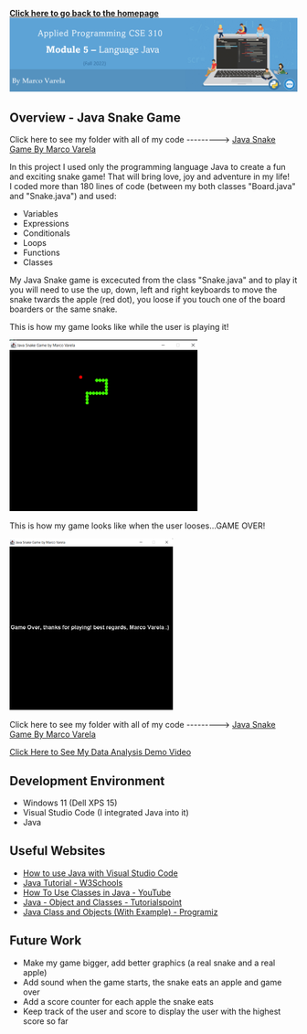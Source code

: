 **[Click here to go back to the homepage](https://github.com/MarcoAntonioVarela/310_fall_2022)**
![Banner Module 3](../Images/Module5_Banner.png) 

## Overview - Java Snake Game

Click here to see my folder with all of my code ---------> [Java Snake Game By Marco Varela](https://github.com/MarcoAntonioVarela/310_fall_2022/tree/main/Module%205/Marco_Varela_Java_Project)

In this project I used only the programming language Java to create a fun and exciting snake game! That will bring love, joy and adventure in my life!\
I coded more than 180 lines of code (between my both classes "Board.java" and "Snake.java") and used:
* Variables
* Expressions
* Conditionals
* Loops
* Functions
* Classes

My Java Snake game is excecuted from the class "Snake.java" and to play it you will need to use the up, down, left and right keyboards to move the snake twards the apple (red dot), you loose if you touch one of the board boarders or the same snake.

This is how my game looks like while the user is playing it!

<img src="../Images/snake1.png" height="300" weight = "250" /> 


This is how my game looks like when the user looses...GAME OVER! 

<img src="../Images/snake2.png" height="300" weight = "250" /> 

Click here to see my folder with all of my code ---------> [Java Snake Game By Marco Varela](https://github.com/MarcoAntonioVarela/310_fall_2022/tree/main/Module%205/Marco_Varela_Java_Project)




[Click Here to See My Data Analysis Demo Video](https://youtu.be/O37utmMThY0)


## Development Environment

 
* Windows 11 (Dell XPS 15) 
* Visual Studio Code (I integrated Java into it)
* Java

## Useful Websites

* [How to use Java with Visual Studio Code](https://ori.hhs.gov/education/products/n_illinois_u/datamanagement/datopic.html)
* [Java Tutorial - W3Schools](https://www.google.com/search?q=java+tutorial&rlz=1C1VDKB_enUS982US982&oq=java+tutorial+&aqs=chrome..69i57j0i512l4j0i10i433i512j69i60j69i61.2803j0j4&sourceid=chrome&ie=UTF-8#:~:text=Java%20Tutorial%20%2D%20W3Schools)
* [How To Use Classes in Java - YouTube](https://www.google.com/search?q=java+tutorial+classes&rlz=1C1VDKB_enUS982US982&sxsrf=ALiCzsbYa99qX6k2GQg5Wrkjw7_N74tavw%3A1669191445060&ei=Fdd9Y4CkA9GpqtsPlo-LyAg&ved=0ahUKEwjAgpTZ7sP7AhXRlGoFHZbHAokQ4dUDCBE&uact=5&oq=java+tutorial+classes&gs_lcp=Cgxnd3Mtd2l6LXNlcnAQAzIFCAAQgAQyBggAEBYQHjIKCAAQFhAeEA8QCjIGCAAQFhAeMgYIABAWEB4yBggAEBYQHjIGCAAQFhAeMgYIABAWEB4yBggAEBYQHjIGCAAQFhAeOgoIABBHENYEELADOgcIABCwAxBDOg0IABDkAhDWBBCwAxgBOgwILhDIAxCwAxBDGAI6BAgAEEM6BwgAEIAEEAo6CggAEIAEELEDEAo6BQgAEJECSgQIQRgASgQIRhgBUJ4HWJwOYPQOaAFwAXgAgAFniAHnBJIBAzYuMZgBAKABAcgBEcABAdoBBggBEAEYCdoBBggCEAEYCA&sclient=gws-wiz-serp#:~:text=How%20To%20Use%20Classes%20in%20Java%20%2D%20YouTube)
* [Java - Object and Classes - Tutorialspoint](https://www.google.com/search?q=java+tutorial+classes&rlz=1C1VDKB_enUS982US982&sxsrf=ALiCzsbYa99qX6k2GQg5Wrkjw7_N74tavw%3A1669191445060&ei=Fdd9Y4CkA9GpqtsPlo-LyAg&ved=0ahUKEwjAgpTZ7sP7AhXRlGoFHZbHAokQ4dUDCBE&uact=5&oq=java+tutorial+classes&gs_lcp=Cgxnd3Mtd2l6LXNlcnAQAzIFCAAQgAQyBggAEBYQHjIKCAAQFhAeEA8QCjIGCAAQFhAeMgYIABAWEB4yBggAEBYQHjIGCAAQFhAeMgYIABAWEB4yBggAEBYQHjIGCAAQFhAeOgoIABBHENYEELADOgcIABCwAxBDOg0IABDkAhDWBBCwAxgBOgwILhDIAxCwAxBDGAI6BAgAEEM6BwgAEIAEEAo6CggAEIAEELEDEAo6BQgAEJECSgQIQRgASgQIRhgBUJ4HWJwOYPQOaAFwAXgAgAFniAHnBJIBAzYuMZgBAKABAcgBEcABAdoBBggBEAEYCdoBBggCEAEYCA&sclient=gws-wiz-serp#:~:text=Java%20%2D%20Object%20and%20Classes%20%2D%20Tutorialspoint)
* [Java Class and Objects (With Example) - Programiz](https://www.programiz.com/java-programming/class-objects)


## Future Work

* Make my game bigger, add better graphics (a real snake and a real apple)
* Add sound when the game starts, the snake eats an apple and game over
* Add a score counter for each apple the snake eats
* Keep track of the user and score to display the user with the highest score so far
